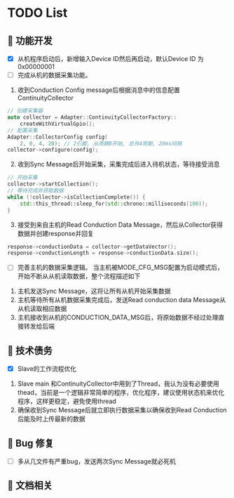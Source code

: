 # TODO List

## 🚧 功能开发

- [x] 从机程序启动后，新增输入Device ID然后再启动，默认Device ID 为0x00000001
- [ ] 完成从机的数据采集功能。
1. 收到Conduction Config message后根据消息中的信息配置ContinuityCollector
```cpp
// 创建采集器
auto collector = Adapter::ContinuityCollectorFactory::
    createWithVirtualGpio();
// 配置采集
Adapter::CollectorConfig config(
    2, 0, 4, 20); // 2引脚, 从周期0开始, 总共4周期, 20ms间隔
collector->configure(config);
```

2. 收到Sync Message后开始采集，采集完成后进入待机状态，等待接受消息
```cpp
// 开始采集
collector->startCollection();
// 等待完成并获取数据
while (!collector->isCollectionComplete()) {
    std::this_thread::sleep_for(std::chrono::milliseconds(100));
}
```

3. 接受到来自主机的Read Conduction Data Message，然后从Collector获得数据并创建response并回复
```cpp
response->conductionData = collector->getDataVector();
response->conductionLength = response->conductionData.size();
```

- [ ] 完善主机的数据采集逻辑。
当主机被MODE_CFG_MSG配置为启动模式后，开始不断从从机读取数据，整个流程描述如下
1. 主机发送Sync Message，这将让所有从机开始采集数据
2. 主机等待所有从机数据采集完成后，发送Read conduction data Message从从机读取相应数据
3. 主机接收到从机的CONDUCTION_DATA_MSG后，将原始数据不经过处理直接转发给后端

## 🧹 技术债务

- [x] Slave的工作流程优化
1. Slave main 和ContinuityCollector中用到了Thread，我认为没有必要使用thead，当前是一个逻辑非常简单的程序，优化程序，建议使用状态机来优化程序，这样更稳定，避免使用thread
2. 确保收到Sync Message后就立即执行数据采集以确保收到Read Conduction后能及时上传最新的数据

## 🐞 Bug 修复

- [ ] 多从几文件有严重bug，发送两次Sync Message就必死机

## 📖 文档相关
